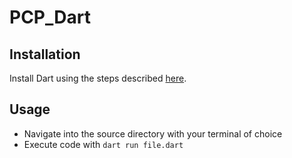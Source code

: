 # PCP_Dart

## Installation
Install Dart using the steps described [here](https://dart.dev/get-dart).

## Usage
- Navigate into the source directory with your terminal of choice
- Execute code with `dart run file.dart`